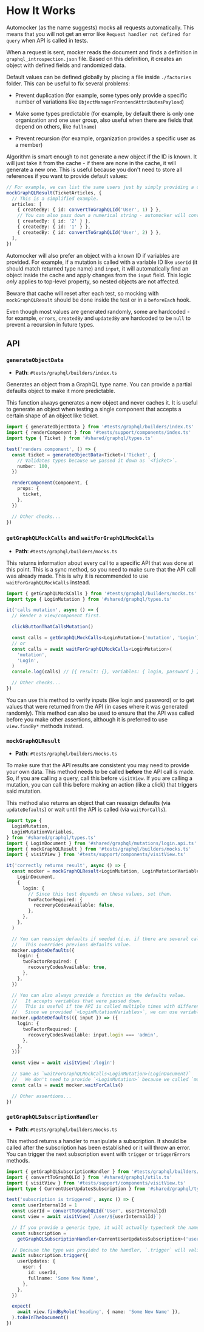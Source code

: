 # How It Works

Automocker (as the name suggests) mocks all requests automatically. This means that you will not get an error like
`Request handler not defined for query` when API is called in tests.

When a request is sent, mocker reads the document and finds a definition in `graphql_introspection.json` file. Based on
this definition, it creates an object with defined fields and randomized data.

Default values can be defined globally by placing a file inside `./factories` folder. This can be useful to fix several
problems:

- Prevent duplication (for example, some types only provide a specific number of variations like
  `ObjectManagerFrontendAttributesPayload`)

- Make some types predictable (for example, by default there is only one organization and one user group, also useful
  when there are fields that depend on others, like `fullname`)

- Prevent recursion (for example, organization provides a specific user as a member)

Algorithm is smart enough to not generate a new object if the ID is known. It will just take it from the cache - if
there are none in the cache, it will generate a new one. This is useful because you don't need to store all references
if you want to provide default values:

```ts
// For example, we can list the same users just by simply providing a correct ID.
mockGraphQLResult(TicketArticles, {
  // This is a simplified example.
  articles: [
    { createdBy: { id: convertToGraphQLId('User', 1) } },
    // You can also pass down a numerical string - automocker will convert it into a correct GraphQL ID.
    { createdBy: { id: '2' } },
    { createdBy: { id: '1' } },
    { createdBy: { id: convertToGraphQLId('User', 2) } },
  ],
})
```

Automocker will also prefer an object with a known ID if variables are provided. For example, if a mutation is called
with a variable ID like `userId` (it should match returned type name) and `input`, it will automatically find an object
inside the cache and apply changes from the `input` field. This logic _only_ applies to top-level property, so nested
objects are not affected.

Beware that cache will reset after each test, so mocking with `mockGraphQLResult` should be done inside the test or in
a `beforeEach` hook.

Even though most values are generated randomly, some are hardcoded - for example, `errors`, `createdBy` and `updatedBy`
are hardcoded to be `null` to prevent a recursion in future types.

## API

### `generateObjectData`

- **Path**: `#tests/graphql/builders/index.ts`

Generates an object from a GraphQL type name. You can provide a partial defaults object to make it more predictable.

This function always generates a new object and never caches it. It is useful to generate an object when testing a
single component that accepts a certain shape of an object like ticket.

```ts
import { generateObjectData } from '#tests/graphql/builders/index.ts'
import { renderComponent } from '#tests/support/components/index.ts'
import type { Ticket } from '#shared/graphql/types.ts'

test('renders component', () => {
  const ticket = generateObjectData<Ticket>('Ticket', {
    // Validates types because we passed it down as `<Ticket>`.
    number: 100,
  })

  renderComponent(Component, {
    props: {
      ticket,
    },
  })

  // Other checks...
})
```

### `getGraphQLMockCalls` and `waitForGraphQLMockCalls`

- **Path**: `#tests/graphql/builders/mocks.ts`

This returns information about every call to a specific API that was done at this point. This is a sync method, so you
need to make sure that the API call was already made. This is why it is recommended to use `waitForGraphQLMockCalls`
instead.

```ts
import { getGraphQLMockCalls } from '#tests/graphql/builders/mocks.ts'
import type { LoginMutation } from '#shared/graphql/types.ts'

it('calls mutation', async () => {
  // Render a view/component first.

  clickButtonThatCallsMutation()

  const calls = getGraphQLMockCalls<LoginMutation>('mutation', 'Login')
  // or
  const calls = await waitForGraphQLMockCalls<LoginMutation>(
    'mutation',
    'Login',
  )
  console.log(calls) // [{ result: {}, variables: { login, password } }]

  // Other checks...
})
```

You can use this method to verify inputs (like login and password) or to get values that were returned from the API (in
cases where it was generated randomly). This method can also be used to ensure that the API was called before you make
other assertions, although it is preferred to use `view.findBy*` methods instead.

### `mockGraphQLResult`

- **Path**: `#tests/graphql/builders/mocks.ts`

To make sure that the API results are consistent you may need to provide your own data. This method needs to be called
**before** the API call is made. So, if you are calling a query, call this before `visitView`. If you are calling a
mutation, you can call this before making an action (like a click) that triggers said mutation.

This method also returns an object that can reassign defaults (via `updateDefaults`) or wait until the API is called
(via `waitForCalls`).

```ts
import type {
  LoginMutation,
  LoginMutationVariables,
} from '#shared/graphql/types.ts'
import { LoginDocument } from '#shared/graphql/mutations/login.api.ts'
import { mockGraphQLResult } from '#tests/graphql/builders/mocks.ts'
import { visitView } from '#tests/support/components/visitView.ts'

it('correctly returns result', async () => {
  const mocker = mockGraphQLResult<LoginMutation, LoginMutationVariables>(
    LoginDocument,
    {
      login: {
        // Since this test depends on these values, set them.
        twoFactorRequired: {
          recoveryCodesAvailable: false,
        },
      },
    },
  )

  // You can reassign defaults if needed (i.e. if there are several calls to the same API).
  //   This overrides previous defaults value.
  mocker.updateDefaults({
    login: {
      twoFactorRequired: {
        recoveryCodesAvailable: true,
      },
    },
  })

  // You can also always provide a function as the defaults value.
  //   It accepts variables that were passed down.
  //   This is useful if the API is called multiple times with different values (like a pagination).
  //   Since we provided `<LoginMutationVariables>`, we can use variables safely.
  mocker.updateDefaults(({ input }) => ({
    login: {
      twoFactorRequired: {
        recoveryCodesAvailable: input.login === 'admin',
      },
    },
  }))

  const view = await visitView('/login')

  // Same as `waitForGraphQLMockCalls<LoginMutation>(LoginDocument)`
  //   We don't need to provide `<LoginMutation>` because we called `mockGraphQLResult` with the same parameter.
  const calls = await mocker.waitForCalls()

  // Other assertions...
})
```

### `getGraphQLSubscriptionHandler`

- **Path**: `#tests/graphql/builders/mocks.ts`

This method returns a handler to manipulate a subscription. It should be called after the subscription has been
established or it will throw an error. You can trigger the next subscription event with `trigger` or `triggerErrors`
methods.

```ts
import { getGraphQLSubscriptionHandler } from '#tests/graphql/builders/mocks.ts'
import { convertToGraphQLId } from '#shared/graphql/utils.ts'
import { visitView } from '#tests/support/components/visitView.ts'
import type { CurrentUserUpdatesSubscription } from '#shared/graphql/types.ts'

test('subscription is triggered', async () => {
  const userInternalId = 1
  const userId = convertToGraphQLId('User', userInternalId)
  const view = await visitView(`/user/${userInternalId}`)

  // If you provide a generic type, it will actually typecheck the name.
  const subscription =
    getGraphQLSubscriptionHandler<CurrentUserUpdatesSubscription>('userUpdates')

  // Because the type was provided to the handler, `.trigger` will validate it.
  await subscription.trigger({
    userUpdates: {
      user: {
        id: userId,
        fullname: 'Some New Name',
      },
    },
  })

  expect(
    await view.findByRole('heading', { name: 'Some New Name' }),
  ).toBeInTheDocument()
})
```
